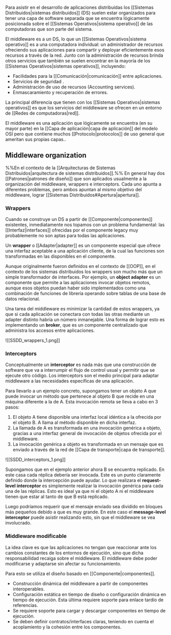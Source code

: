 Para asistir en el desarrollo de aplicaciones distribuidas los [[Sistemas Distribuidos|sistemas distribuidos]] (DS) suelen estar organizados para tener una capa de software separada que se encuentra lógicamente posicionada sobre el [[Sistemas Operativos|sistema operativo]] de las computadoras que son parte del sistema.

El middleware es a un DS, lo que un [[Sistemas Operativos|sistema operativo]] es a una computadora individual: un administrador de recursos ofreciendo sus aplicaciones para compartir y deployar eficientemente esos recursos a través de la red. Junto con la administración de recursos brinda otros servicios que también se suelen encontrar en la mayoría de los [[Sistemas Operativos|sistemas operativos]], incluyendo:
- Facilidades para la [[Comunicación|comunicación]] entre aplicaciones.
- Servicios de seguridad .
- Administración de uso de recursos (Accounting services).
- Enmascaramiento y recuperación de errores.

La principal diferencia que tienen con los [[Sistemas Operativos|sistemas operativos]] es que los servicios del middleware se ofrecen en un entorno de [[Redes de computadoras|red]].

El middleware es una aplicación que lógicamente se encuentra (en su mayor parte) en la [[Capa de aplicación|capa de aplicación]] del modelo OSI pero que contiene muchos [[Protocolo|protocolos]] de uso general que ameritan sus propias capas..

## Middleware organization
%%En el contexto de la [[Arquitecturas de Sistemas Distribuidos|arquitectura de sistemas distribuidos]].%%
En general hay dos [[Patrones|patrones de diseño]] que son aplicados usualmente a la organización del middleware, wrappers e interceptors. Cada uno apunta a diferentes problemas, pero ambos apuntan al mismo objetivo del middleware, lograr [[Sistemas Distribuidos#Apertura|apertura]].

### Wrappers
Cuando se construye un DS a partir de [[Componente|componentes]] existentes, inmediatamente nos topamos con un problema fundamental: las [[Interfaz|interfaces]] ofrecidas por el componente legacy muy probablemente no son aptas para todas las aplicaciones.

Un **wrapper** o [[Adapter|adapter]] es un componente especial que ofrece una interfaz aceptable a una aplicación cliente, de la cual las funciones son transformadas en las disponibles en el componente.

Aunque originalmente fueron definidos en el contexto de [[OOP]], en el contexto de los sistemas distribuidos los wrappers son mucho más que un simple transformador de interfaces. Por ejemplo, un **object adapter** es un componente que permite a las aplicaciones invocar objetos remotos, aunque esos objetos puedan haber sido implementados como una combinación de funciones de librería operando sobre tablas de una base de datos relacional.

Una tarea del middleware es minimizar la cantidad de estos wrappers, ya que si cada aplicación se conectara con todas las otras mediante un adapter distinto habría un número inmanejable. Una forma de lograr esto es implementando un **broker**, que es un componente centralizado que administra los accesos entre aplicaciones.

![[SSDD_wrappers_1.png]]

### Interceptors
Conceptualmente un **interceptor** es nada más que una construcción de software que va a interrumpir el flujo de control usual y permitir que se ejecute otro código. Los interceptors son el medio principal para adaptar middleware a las necesidades específicas de una aplicación.

Para llevarlo a un ejemplo concreto, supongamos tener un objeto A que puede invocar un método que pertenece al objeto B que recide en una máquina diferente a la de A. Esta invocación remota se lleva a cabo en 3 pasos:
1. El objeto A tiene disponible una interfaz local idéntica a la ofrecida por el objeto B. A llama al método disponible en dicha interfaz.
2. La llamada de A es transformada en una invocación genérica a objeto, gracias a una interfaz general de invocación de objetos ofrecida por el middleware.
3. La invocación genérica a objeto es transformada en un mensaje que es enviado a través de la red de [[Capa de transporte|capa de transporte]].

![[SSDD_interceptors_1.png]]

Supongamos que en el ejemplo anterior ahora B se encuentra replicado. En este casa cada réplica debería ser invocada. Este es un punto claramente definido donde la intercepción puede ayudar. Lo que realizara el **request-level interceptor** es simplemente realizar la invocación genérica para cada una de las réplicas. Esto es ideal ya que ni el objeto A ni el middleware tienen que estar al tanto de que B está replicado.

Luego podríamos requerir que el mensaje enviado sea dividido en bloques más pequeños debido a que es muy grande. En este caso el **message-level interceptor** puede asistir realizando esto, sin que el middleware se vea involucrado.

### Middleware modificable
La idea clave es que las aplicaciones no tengan que reaccionar ante los cambios constantes de los entornos de ejecución, sino que dicha responsabilidad recaiga sobre el middleware. El middleware debe poder modificarse y adaptarse sin afectar su funcionamiento.

Para esto se utiliza el diseño basado en [[Componente|componentes]].
* Construcción dinámica del middleware a partir de componentes interoperables.
* Configuración estática en tiempo de diseño o configuración dinámica en tiempo de ejecución. Esta última requiere soporte para enlace tardío de referencias.
* Se requiere soporte para cargar y descargar componentes en tiempo de ejecución.
* Se deben definir contratos/interfaces claras, teniendo en cuenta el acoplamiento y la cohesión entre los componentes.
